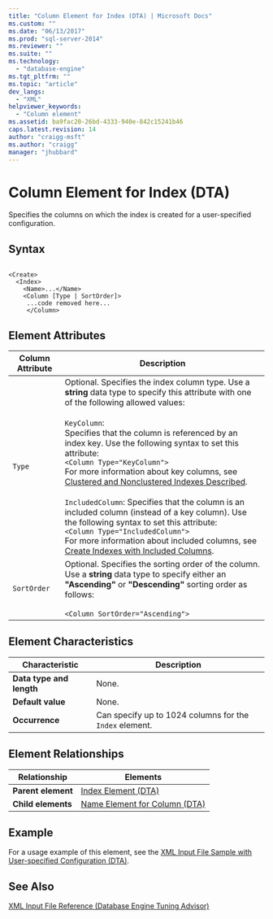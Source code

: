 ```yaml
---
title: "Column Element for Index (DTA) | Microsoft Docs"
ms.custom: ""
ms.date: "06/13/2017"
ms.prod: "sql-server-2014"
ms.reviewer: ""
ms.suite: ""
ms.technology: 
  - "database-engine"
ms.tgt_pltfrm: ""
ms.topic: "article"
dev_langs: 
  - "XML"
helpviewer_keywords: 
  - "Column element"
ms.assetid: ba9fac20-26bd-4333-940e-842c15241b46
caps.latest.revision: 14
author: "craigg-msft"
ms.author: "craigg"
manager: "jhubbard"
---
```

# Column Element for Index (DTA)
  Specifies the columns on which the index is created for a user-specified configuration.  
  
## Syntax  
  
```  
  
<Create>  
  <Index>  
    <Name>...</Name>  
    <Column [Type | SortOrder]>  
     ...code removed here...  
     </Column>  
```  
  
## Element Attributes  
  
|Column Attribute|Description|  
|----------------------|-----------------|  
|`Type`|Optional. Specifies the index column type. Use a **string** data type to specify this attribute with one of the following allowed values:<br /><br /> `KeyColumn`:<br />                  Specifies that the column is referenced by an index key. Use the following syntax to set this attribute:<br />`<Column Type="KeyColumn">`<br />For more information about key columns, see [Clustered and Nonclustered Indexes Described](../relational-databases/indexes/clustered-and-nonclustered-indexes-described.md).<br /><br /> `IncludedColumn`: Specifies that the column is an included column (instead of a key column). Use the following syntax to set this attribute:<br />`<Column Type="IncludedColumn">`<br />For more information about included columns, see [Create Indexes with Included Columns](../relational-databases/indexes/create-indexes-with-included-columns.md).|  
|`SortOrder`|Optional. Specifies the sorting order of the column. Use a **string** data type to specify either an **"Ascending"** or **"Descending"** sorting order as follows:<br /><br /> `<Column SortOrder="Ascending">`|  
  
## Element Characteristics  
  
|Characteristic|Description|  
|--------------------|-----------------|  
|**Data type and length**|None.|  
|**Default value**|None.|  
|**Occurrence**|Can specify up to 1024 columns for the `Index` element.|  
  
## Element Relationships  
  
|Relationship|Elements|  
|------------------|--------------|  
|**Parent element**|[Index Element &#40;DTA&#41;](../../2014/database-engine/index-element-dta.md)|  
|**Child elements**|[Name Element for Column &#40;DTA&#41;](../../2014/database-engine/name-element-for-column-dta.md)|  
  
## Example  
 For a usage example of this element, see the [XML Input File Sample with User-specified Configuration &#40;DTA&#41;](../../2014/database-engine/xml-input-file-sample-with-user-specified-configuration-dta.md).  
  
## See Also  
 [XML Input File Reference &#40;Database Engine Tuning Advisor&#41;](../relational-databases/performance/database-engine-tuning-advisor.md)  
  
  